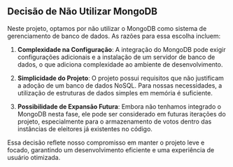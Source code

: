 ## Decisão de Não Utilizar MongoDB

Neste projeto, optamos por não utilizar o MongoDB como sistema de gerenciamento de banco de dados. As razões para essa escolha incluem:

1. **Complexidade na Configuração**: A integração do MongoDB pode exigir configurações adicionais e a instalação de um servidor de banco de dados, o que adiciona complexidade ao ambiente de desenvolvimento.

2. **Simplicidade do Projeto**: O projeto possui requisitos que não justificam a adoção de um banco de dados NoSQL. Para nossas necessidades, a utilização de estruturas de dados simples em memória é suficiente.

3. **Possibilidade de Expansão Futura**: Embora não tenhamos integrado o MongoDB nesta fase, ele pode ser considerado em futuras iterações do projeto, especialmente para o armazenamento de votos dentro das instâncias de eleitores já existentes no código.

Essa decisão reflete nosso compromisso em manter o projeto leve e focado, garantindo um desenvolvimento eficiente e uma experiência de usuário otimizada.
